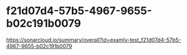 # f21d07d4-57b5-4967-9655-b02c191b0079
https://sonarcloud.io/summary/overall?id=examly-test_f21d07d4-57b5-4967-9655-b02c191b0079
